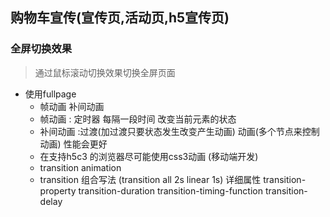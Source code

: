 ## 购物车宣传(宣传页,活动页,h5宣传页)

### 全屏切换效果

>通过鼠标滚动切换效果切换全屏页面

- 使用fullpage
    + 帧动画 补间动画
    + 帧动画 : 定时器 每隔一段时间 改变当前元素的状态
    + 补间动画 :过渡(加过渡只要状态发生改变产生动画) 动画(多个节点来控制动画)  性能会更好
    + 在支持h5c3 的浏览器尽可能使用css3动画 (移动端开发)
    + transition animation
    + transition 组合写法 (transition all 2s linear 1s) 详细属性 transition-property  transition-duration transition-timing-function transition-delay
